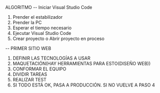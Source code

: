 ALGORITMO
-- Iniciar Visual Studio Code

1) Prender el estabilizador
2) Prender la PC
3) Esperar el tiempo necesario
4) Ejecutar Visual Studio Code
5) Crear proyecto o Abrir proyecto en proceso


-- PRIMER SITIO WEB
1) DEFINIR LAS TECNOLOGÍAS A USAR
2) MAQUETACIÓN(HAY HERRAMIENTAS PARA ESTO(DISEÑO WEB))
3) CONFORMAR EL EQUIPO
4) DIVIDIR TAREAS
5) REALIZAR TEST
6) SI TODO ESTÁ OK, PASA A PRODUCCIÓN. SI NO VUELVE A PASO 4
